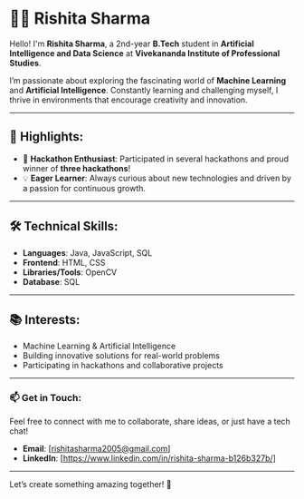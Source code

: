 # 👩‍💻 Rishita Sharma  

Hello! I'm **Rishita Sharma**, a 2nd-year **B.Tech** student in **Artificial Intelligence and Data Science** at **Vivekananda Institute of Professional Studies**.  

I’m passionate about exploring the fascinating world of **Machine Learning** and **Artificial Intelligence**. Constantly learning and challenging myself, I thrive in environments that encourage creativity and innovation.  

---

## 🌟 Highlights:  
- 🎯 **Hackathon Enthusiast**: Participated in several hackathons and proud winner of **three hackathons**!  
- 💡 **Eager Learner**: Always curious about new technologies and driven by a passion for continuous growth.  

---

## 🛠️ Technical Skills:  
- **Languages**: Java, JavaScript, SQL  
- **Frontend**: HTML, CSS  
- **Libraries/Tools**: OpenCV  
- **Database**: SQL  

---

## 📚 Interests:  
- Machine Learning & Artificial Intelligence  
- Building innovative solutions for real-world problems  
- Participating in hackathons and collaborative projects  

---

### 📫 Get in Touch:  
Feel free to connect with me to collaborate, share ideas, or just have a tech chat!  
- **Email**: [rishitasharma2005@gmail.com]  
- **LinkedIn**: [https://www.linkedin.com/in/rishita-sharma-b126b327b/]  

---

Let’s create something amazing together! 🚀


<!---
RishitaaSharmaa/RishitaaSharmaa is a ✨ special ✨ repository because its `README.md` (this file) appears on your GitHub profile.
You can click the Preview link to take a look at your changes.
--->
